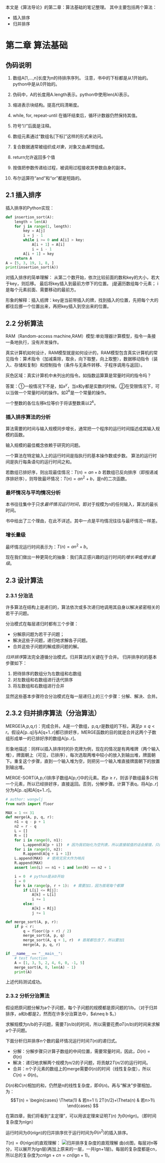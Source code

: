 
本文是《算法导论》的第二章：算法基础的笔记整理。
其中主要包括两个算法：
- 插入排序
- 归并排序

<!-- more -->
# 第二章 算法基础
## 伪码说明
1. 数组A[1,...,n]长度为n的待排序序列。
注意，书中的下标都是从1开始的。python中是从0开始的。

2. 伪码中，A的长度用A.length表示。python中使用len(A)表示。
3. 缩进表示块结构。提高代码清晰度。
4. while, for, repeat-until 在循环结束后，循环计数器仍然保持其值。
5. 符号“//”后面是注释。
6. 数组元素通过“数组名[下标]”这样的形式来访问。
7. 复合数据通常被组织成*对象*，对象又由*属性*组成。
8. return允许返回多个值
9. 按值把参数传递给过程，被调用过程接收其参数自身的副本。
10. 布尔运算符“and”和“or”都是短路的。

## 2.1 插入排序
插入排序的Python实现：
```python
def insertion_sort(A):
    length = len(A)
    for j in range(1, length):
        key = A[j]
        i = j - 1
        while i >= 0 and A[i] > key:
            A[i + 1] = A[i]
            i = i - 1
        A[i + 1] = key
    return A
A = [5, 3, 19, 1, 8, ]
print(insertion_sort(A))
```
对插入排序的简单理解：
从第二个数开始，依次比较前面的数和key的大小，若大于key，则后移。
最后将key插入到最前方停下的位置。
j是遍历数组每个元素；
i是每个元素前面、需要移动的最前方。

形象的解释：插入纸牌：key是当前带插入的牌，找到插入的位置，先把每个大的都往后挪一个位置出来，再把key插入到空出来的位置。

## 2.2 分析算法
RAM（Random-access machine,RAM）模型:单处理器计算模型，指令一条接一条地执行，没有并发操作。

真实计算机如何设计，RAM模型就是如何设计的，RAM模型包含真实计算机的常见指令：算术指令（加减乘除，取余，向下取整，向上取整），数据移动指令（装入、存储和复制）和控制指令（条件与无条件转移、子程序调用与返回）。

灰色区域：真实计算机中未列出的指令。如指数运算算是常量时间的指令吗？

答案：①一般情况下不是，如$x^y$，当x和y都是实数的时候。②在受限情况下，可以当做一个常量时间的操作。如$2^k$是一个常量的操作。

一个整数的各位左移k位等价于将该整数乘以$2^k$。

### 插入排序算法的分析
算法需要的时间与输入规模同步增长，通常把一个程序的运行时间描述成其输入规模的函数。

输入规模的最佳概念依赖于研究的问题。

一个算法在特定输入上的运行时间是指执行的基本操作数或步数。
算法的运行时间是执行每条语句的运行时间之和。

若数组已排好序，则出现最佳情况：$T(n)=an+b$
若数组已反向排序（即按递减序排好序），则导致最坏情况：$T(n)=an^2+b$，是n的二次函数。

### 最坏情况与平均情况分析
本书往往集中于只求*最坏情况运行时间*，即对于规模为n的任何输入，算法的最长时间。

书中给出了三个理由，在此不详述。其中一点是平均情况往往与最坏情况一样差。

### 增长量级
最坏情况运行时间表示为：$T(n)=an^2+b$。

现在我们做出一种更简化的抽象：我们真正感兴趣的运行时间的$增长率$或$增长量级$。

## 2.3 设计算法

### 2.3.1 分治法
许多算法在结构上是递归的，算法依次或多次递归地调用其自身以解决紧密相关的若干子问题。

分治模式在每层递归时都有三个步骤：
- 分解原问题为若干子问题；
- 解决这些子问题，递归地求解各子问题。
- 合并这些子问题的解成原问题的解。

*归并排序*算法完全遵循分治模式。归并算法的关键在于合并。
归并排序的的基本步骤如下：
1. 把待排序的数组分为左数组和右数组
2. 对左数组和右数组进行迭代排序
3. 将左数组和右数组进行合并

显然这些基本步骤符合分治模式在每一层递归上的三个步骤：分解、解决、合并。

## 2.3.2 归并排序算法（分治算法）

MERGE(A,p,q,r)：完成合并。A是一个数组，p,q,r是数组的下标，满足$p\leqslant q<r$。假设A[p..q]与A[q+1..r]都已排好序，MERGE函数的目的就是合并这两个子数组形成单一的已排好序的数组A[p..r]。

形象地描述：同样以插入排序时的扑克牌为例，现在的情况是有两堆牌（两个输入堆），牌面朝上（可见，已排序），每次选取两堆中较小的放入到输出堆，牌面朝下。重复这个步骤，直到一个输入堆为空，则把另一个输入堆直接牌面朝下的放置到输出堆。

MERGE-SORT(A,p,r)排序子数组A[p,r]中的元素。若$p\geqslant r$，则该子数组最多只有一个元素，所以已经排好序，直接返回。否则，分解步骤。计算下表q，将A[p..r]分为A[p..q]和A[q+1..r]。

```python
# author: wangwlj
from math import floor

MAX = 1 << 31
def merge(A, p, q, r):
    n1 = q - p + 1
    n2 = r - q
    L = []
    R = []
    for i in range(0, n1):
        L.append(A[p + i])  # 因为我初始化为空列表，所以直接赋值的话会报错，只能以append的形式追加值。
    for i in range(0, n2):
        R.append(A[q + i + 1])
    L.append(MAX)  # 使用无穷大作为哨兵
    R.append(MAX)
    assert len(L) == n1 + 1 and len(R) == n2 + 1

    i = 0  # python是从0开始
    j = 0
    for k in range(p, r + 1):  # 需要加1，因为首尾每个都算
        if L[i] <= R[j]:
            A[k] = L[i]
            i += 1
        else:
            A[k] = R[j]
            j += 1

def merge_sort(A, p, r):
    if p < r:
        q = floor((p + r) / 2)
        merge_sort(A, p, q)
        merge_sort(A, q + 1, r)  # 首尾都包含了，所以要加1
        merge(A, p, q, r)

if __name__ == "__main__":
    # test function
    A = [1, 3, 5, 2, 4, 6, 0, -1, 5]
    merge_sort(A, 0, len(A) - 1)
    print(A)
```

上述代码测试成功。

### 2.3.2 分析分治算法

假设把原问题分解为a个子问题，每个子问题的规模都是原问题的1/b。（对于归并排序，a和b都是2，然而在许多分治算法中，$a\neq b $。）

求解规模为n/b的子问题，需要$T(n/b)$的时间，所以需要花费$aT(n/b)$的时间来求解a个子问题。

下面分析归并排序n个数的最坏情况运行时间$T(n)$的递归式。

- 分解：分解步骤只计算子数组的中间位置，需要常量时间，因此，$D(n)=\Theta(n)$
- 解决：递归地求解两个规模为n/2的子问题，将贡献$2T(n/2)$的运行时间。
- 合并：n个子元素的数组上的merge需要$\Theta(n)$的时间（线性复杂度），所以$C(n)=\Theta(n)$。

$D(n)$和$C(n)$相加的和，仍然是n的线性复杂度，即$\Theta(n)$。再与“解决”步骤相加，为：
$$T(n) = 
 \begin{cases}
  \Theta(1) & 若n=1 \\
 2T(n/2)+\Theta(n) &  若n>1\\
  \end{cases}
  $$

在第四章，我们将看到“主定理”，可以用该定理来证明$T(n)$ 为$\Theta(n\text{lg}n)$。（即时间复杂度为nlgn）

运行时间为$\Theta(n\text{lg}n)$的归并排序优于运行时间为$\Theta(n^2)$的插入排序。

$T(n) =\Theta(n\text{lg}n)$的直观理解：
![归并排序复杂度的直观理解](http://ww1.sinaimg.cn/large/c38a0784ly1fn4sa97j67j20ew0i6my6.jpg)
由(d)图，每层对n等分，可以展开为lgn层(再加上原来的一层，一共lgn+1层)。每层的复杂度都是cn，所以总的复杂度为$cn\text{lg}n+cn = cn(\text{lg}n+1)$。

